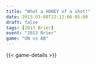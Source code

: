 ```yaml
---
title: "What a HONEY of a shot!"
date: 2013-03-08T22:12:00-05:00
draft: false
tags: [2013 Brier]
event: "2013 Brier"
game: "ON vs AB"
---
```

{{< game-details >}}
<!--more--> 